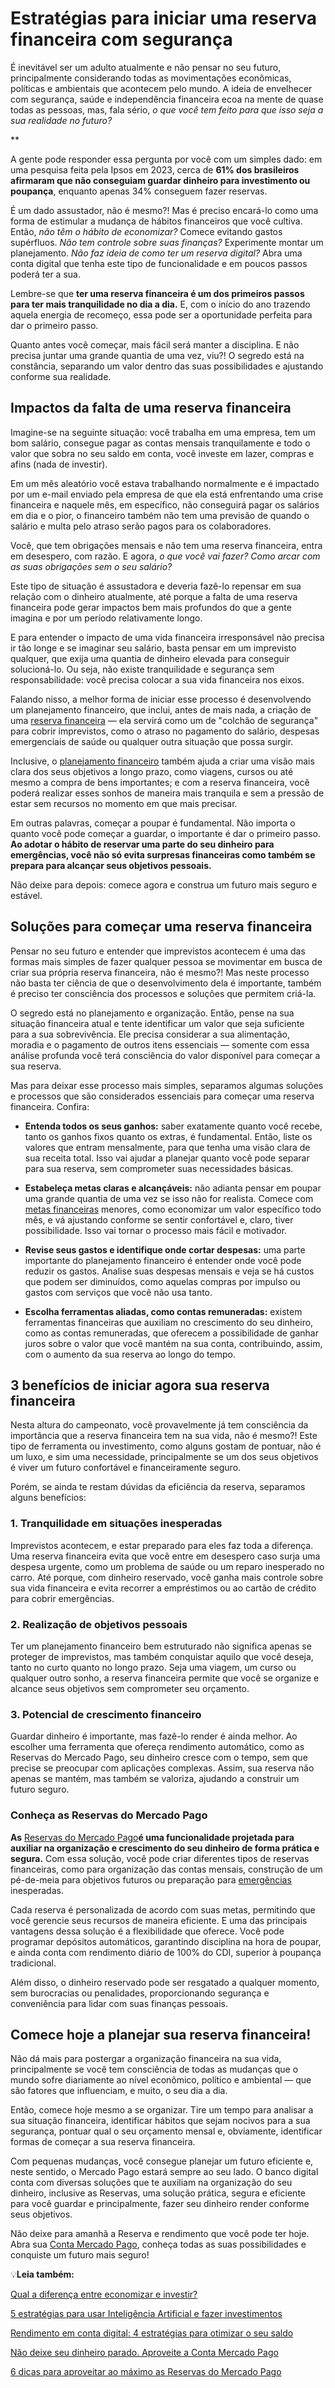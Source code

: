 # Estratégias para iniciar uma reserva financeira com segurança

É inevitável ser um adulto atualmente e não pensar no seu futuro, principalmente considerando todas as movimentações econômicas, políticas e ambientais que acontecem pelo mundo. A ideia de envelhecer com segurança, saúde e independência financeira ecoa na mente de quase todas as pessoas, mas, fala sério, *o que você tem feito para que isso seja a sua realidade no futuro?*

**

A gente pode responder essa pergunta por você com um simples dado: em uma pesquisa feita pela Ipsos em 2023, cerca de **61% dos brasileiros afirmaram que não conseguiam guardar dinheiro para investimento ou poupança**, enquanto apenas 34% conseguem fazer reservas.

É um dado assustador, não é mesmo?! Mas é preciso encará-lo como uma forma de estimular a mudança de hábitos financeiros que você cultiva. Então, *não têm o hábito de economizar?* Comece evitando gastos supérfluos. *Não tem controle sobre suas finanças?* Experimente montar um planejamento. *Não faz ideia de como ter um reserva digital?* Abra uma conta digital que tenha este tipo de funcionalidade e em poucos passos poderá ter a sua.

Lembre-se que **ter uma reserva financeira é um dos primeiros passos para ter mais tranquilidade no dia a dia.** E, com o início do ano trazendo aquela energia de recomeço, essa pode ser a oportunidade perfeita para dar o primeiro passo.

Quanto antes você começar, mais fácil será manter a disciplina. E não precisa juntar uma grande quantia de uma vez, viu?! O segredo está na constância, separando um valor dentro das suas possibilidades e ajustando conforme sua realidade.

## **Impactos da falta de uma reserva financeira**

Imagine-se na seguinte situação: você trabalha em uma empresa, tem um bom salário, consegue pagar as contas mensais tranquilamente e todo o valor que sobra no seu saldo em conta, você investe em lazer, compras e afins (nada de investir).

Em um mês aleatório você estava trabalhando normalmente e é impactado por um e-mail enviado pela empresa de que ela está enfrentando uma crise financeira e naquele mês, em específico, não conseguirá pagar os salários em dia e o pior, o financeiro também não tem uma previsão de quando o salário e multa pelo atraso serão pagos para os colaboradores.

Você, que tem obrigações mensais e não tem uma reserva financeira, entra em desespero, com razão. E agora, *o que você vai fazer? Como arcar com as suas obrigações sem o seu salário?*

Este tipo de situação é assustadora e deveria fazê-lo repensar em sua relação com o dinheiro atualmente, até porque a falta de uma reserva financeira pode gerar impactos bem mais profundos do que a gente imagina e por um período relativamente longo.

E para entender o impacto de uma vida financeira irresponsável não precisa ir tão longe e se imaginar seu salário, basta pensar em um imprevisto qualquer, que exija uma quantia de dinheiro elevada para conseguir solucioná-lo. Ou seja, não existe tranquilidade e segurança sem responsabilidade: você precisa colocar a sua vida financeira nos eixos.

Falando nisso, a melhor forma de iniciar esse processo é desenvolvendo um planejamento financeiro, que inclui, antes de mais nada, a criação de uma [reserva financeira](https://meubolso.mercadopago.com.br/seguranca-financeira-com-reservas-mercado-pago) — ela servirá como um de "colchão de segurança" para cobrir imprevistos, como o atraso no pagamento do salário, despesas emergenciais de saúde ou qualquer outra situação que possa surgir.

Inclusive, o [planejamento financeiro](https://meubolso.mercadopago.com.br/planejamento-financeiro-para-sair-do-vermelho) também ajuda a criar uma visão mais clara dos seus objetivos a longo prazo, como viagens, cursos ou até mesmo a compra de bens importantes; e com a reserva financeira, você poderá realizar esses sonhos de maneira mais tranquila e sem a pressão de estar sem recursos no momento em que mais precisar.

Em outras palavras, começar a poupar é fundamental. Não importa o quanto você pode começar a guardar, o importante é dar o primeiro passo. **Ao adotar o hábito de reservar uma parte do seu dinheiro para emergências, você não só evita surpresas financeiras como também se prepara para alcançar seus objetivos pessoais.**

Não deixe para depois: comece agora e construa um futuro mais seguro e estável.

## **Soluções para começar uma reserva financeira**

Pensar no seu futuro e entender que imprevistos acontecem é uma das formas mais simples de fazer qualquer pessoa se movimentar em busca de criar sua própria reserva financeira, não é mesmo?! Mas neste processo não basta ter ciência de que o desenvolvimento dela é importante, também é preciso ter consciência dos processos e soluções que permitem criá-la.

O segredo está no planejamento e organização. Então, pense na sua situação financeira atual e tente identificar um valor que seja suficiente para a sua sobrevivência. Ele precisa considerar a sua alimentação, moradia e o pagamento de outros itens essenciais — somente com essa análise profunda você terá consciência do valor disponível para começar a sua reserva.

Mas para deixar esse processo mais simples, separamos algumas soluções e processos que são considerados essenciais para começar uma reserva financeira. Confira:

- **Entenda todos os seus ganhos:** saber exatamente quanto você recebe, tanto os ganhos fixos quanto os extras, é fundamental. Então, liste os valores que entram mensalmente, para que tenha uma visão clara de sua receita total. Isso vai ajudar a planejar quanto você pode separar para sua reserva, sem comprometer suas necessidades básicas.

- **Estabeleça metas claras e alcançáveis:** não adianta pensar em poupar uma grande quantia de uma vez se isso não for realista. Comece com [metas financeiras](https://meubolso.mercadopago.com.br/metas-financeiras-guardar-dinheiro) menores, como economizar um valor específico todo mês, e vá ajustando conforme se sentir confortável e, claro, tiver possibilidade. Isso vai tornar o processo mais fácil e motivador.

- **Revise seus gastos e identifique onde cortar despesas:** uma parte importante do planejamento financeiro é entender onde você pode reduzir os gastos. Analise suas despesas mensais e veja se há custos que podem ser diminuídos, como aquelas compras por impulso ou gastos com serviços que você não usa tanto. 

- **Escolha ferramentas aliadas, como contas remuneradas:** existem ferramentas financeiras que auxiliam no crescimento do seu dinheiro, como as contas remuneradas, que oferecem a possibilidade de ganhar juros sobre o valor que você mantém na sua conta, contribuindo, assim, com o aumento da sua reserva ao longo do tempo.

## **3 benefícios de iniciar agora sua reserva financeira**

Nesta altura do campeonato, você provavelmente já tem consciência da importância que a reserva financeira tem na sua vida, não é mesmo?! Este tipo de ferramenta ou investimento, como alguns gostam de pontuar, não é um luxo, e sim uma necessidade, principalmente se um dos seus objetivos é viver um futuro confortável e financeiramente seguro.

Porém, se ainda te restam dúvidas da eficiência da reserva, separamos alguns benefícios:

### **1. Tranquilidade em situações inesperadas**

Imprevistos acontecem, e estar preparado para eles faz toda a diferença. Uma reserva financeira evita que você entre em desespero caso surja uma despesa urgente, como um problema de saúde ou um reparo inesperado no carro. Até porque, com dinheiro reservado, você ganha mais controle sobre sua vida financeira e evita recorrer a empréstimos ou ao cartão de crédito para cobrir emergências.

### **2. Realização de objetivos pessoais**

Ter um planejamento financeiro bem estruturado não significa apenas se proteger de imprevistos, mas também conquistar aquilo que você deseja, tanto no curto quanto no longo prazo. Seja uma viagem, um curso ou qualquer outro sonho, a reserva financeira permite que você se organize e alcance seus objetivos sem comprometer seu orçamento.

### **3. Potencial de crescimento financeiro**

Guardar dinheiro é importante, mas fazê-lo render é ainda melhor. Ao escolher uma ferramenta que ofereça rendimento automático, como as Reservas do Mercado Pago, seu dinheiro cresce com o tempo, sem que precise se preocupar com aplicações complexas. Assim, sua reserva não apenas se mantém, mas também se valoriza, ajudando a construir um futuro seguro.

### **Conheça as Reservas do Mercado Pago**

**As** [Reservas do Mercado Pago](https://meubolso.mercadopago.com.br/organizacao-financeira-com-reservas-mercado-pago)**é uma funcionalidade projetada para auxiliar na organização e crescimento do seu dinheiro de forma prática e segura.** Com essa solução, você pode criar diferentes tipos de reservas financeiras, como para organização das contas mensais, construção de um pé-de-meia para objetivos futuros ou preparação para [emergências](https://meubolso.mercadopago.com.br/criar-reserva-de-emergencia) inesperadas.

Cada reserva é personalizada de acordo com suas metas, permitindo que você gerencie seus recursos de maneira eficiente. E uma das principais vantagens dessa solução é a flexibilidade que oferece. Você pode programar depósitos automáticos, garantindo disciplina na hora de poupar, e ainda conta com rendimento diário de 100% do CDI, superior à poupança tradicional.

Além disso, o dinheiro reservado pode ser resgatado a qualquer momento, sem burocracias ou penalidades, proporcionando segurança e conveniência para lidar com suas finanças pessoais.

## **Comece hoje a planejar sua reserva financeira!**

Não dá mais para postergar a organização financeira na sua vida, principalmente se você tem consciência de todas as mudanças que o mundo sofre diariamente ao nível econômico, político e ambiental — que são fatores que influenciam, e muito, o seu dia a dia.

Então, comece hoje mesmo a se organizar. Tire um tempo para analisar a sua situação financeira, identificar hábitos que sejam nocivos para a sua segurança, pontuar qual o seu orçamento mensal e, obviamente, identificar formas de começar a sua reserva financeira.

Com pequenas mudanças, você consegue planejar um futuro eficiente e, neste sentido, o Mercado Pago estará sempre ao seu lado. O banco digital conta com diversas soluções que te auxiliam na organização do seu dinheiro, inclusive as Reservas, uma solução prática, segura e eficiente para você guardar e principalmente, fazer seu dinheiro render conforme seus objetivos.

Não deixe para amanhã a Reserva e rendimento que você pode ter hoje. Abra sua [Conta Mercado Pago](https://meubolso.mercadopago.com.br/rendimento-conta-mercado-pago), conheça todas as suas possibilidades e conquiste um futuro mais seguro!

💡**Leia também:**

[Qual a diferença entre economizar e investir?](https://meubolso.mercadopago.com.br/diferenca-entre-economizar-investir)

[5 estratégias para usar Inteligência Artificial e fazer investimentos](https://meubolso.mercadopago.com.br/inteligencia-artificial-investimentos)

[Rendimento em conta digital: 4 estratégias para otimizar o seu saldo](https://meubolso.mercadopago.com.br/rendimento-em-conta-digital)

[Não deixe seu dinheiro parado. Aproveite a Conta Mercado Pago](https://meubolso.mercadopago.com.br/nao-deixe-seu-dinheiro-parado-venha-para-conta-mercado-pago)

[6 dicas para aproveitar ao máximo as Reservas do Mercado Pago](https://meubolso.mercadopago.com.br/dicas-para-aproveitar-o-reservas-do-mercado-pago)
